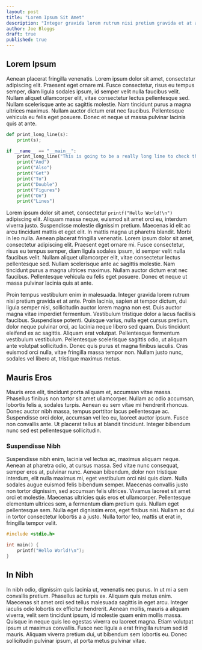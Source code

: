 ```yaml
---
layout: post
title: "Lorem Ipsum Sit Amet"
description: "Integer gravida lorem rutrum nisi pretium gravida et at ante"
author: Joe Bloggs
draft: true
published: true
---
```

## Lorem Ipsum

Aenean placerat fringilla venenatis. Lorem ipsum dolor sit amet, consectetur adipiscing elit. Praesent eget ornare mi. Fusce consectetur, risus eu tempus semper, diam ligula sodales ipsum, id semper velit nulla faucibus velit. Nullam aliquet ullamcorper elit, vitae consectetur lectus pellentesque sed. Nullam scelerisque ante ac sagittis molestie. Nam tincidunt purus a magna ultrices maximus. Nullam auctor dictum erat nec faucibus. Pellentesque vehicula eu felis eget posuere. Donec et neque ut massa pulvinar lacinia quis at ante.

```python
def print_long_line(s):
    print(s);

if __name__ == "__main__":
    print_long_line("This is going to be a really long line to check that the scroll bar works on the code div tag so we can get the format right, but we need to make it long enough so that it scrolls on a wide page.")
    print("And")
    print("Also")
    print("Get")
    print("To")
    print("Double")
    print("Figures")
    print("On")
    print("Lines")
```

Lorem ipsum dolor sit amet, consectetur `printf("Hello World!\n")` adipiscing elit. Aliquam massa neque, euismod sit amet orci eu, interdum viverra justo. Suspendisse molestie dignissim pretium. Maecenas id elit ac arcu tincidunt mattis et eget elit. In mattis magna ut pharetra blandit. Morbi in leo nulla. Aenean placerat fringilla venenatis. Lorem ipsum dolor sit amet, consectetur adipiscing elit. Praesent eget ornare mi. Fusce consectetur, risus eu tempus semper, diam ligula sodales ipsum, id semper velit nulla faucibus velit. Nullam aliquet ullamcorper elit, vitae consectetur lectus pellentesque sed. Nullam scelerisque ante ac sagittis molestie. Nam tincidunt purus a magna ultrices maximus. Nullam auctor dictum erat nec faucibus. Pellentesque vehicula eu felis eget posuere. Donec et neque ut massa pulvinar lacinia quis at ante.

Proin tempus vestibulum enim in malesuada. Integer gravida lorem rutrum nisi pretium gravida et at ante. Proin lacinia, sapien at tempor dictum, dui ligula semper nisi, sollicitudin auctor lorem magna non est. Duis auctor magna vitae imperdiet fermentum. Vestibulum tristique dolor a lacus facilisis faucibus. Suspendisse potenti. Quisque varius, nulla eget cursus pretium, dolor neque pulvinar orci, ac lacinia neque libero sed quam. Duis tincidunt eleifend ex ac sagittis. Aliquam erat volutpat. Pellentesque fermentum vestibulum vestibulum. Pellentesque scelerisque sagittis odio, ut aliquam ante volutpat sollicitudin. Donec quis purus et magna finibus iaculis. Cras euismod orci nulla, vitae fringilla massa tempor non. Nullam justo nunc, sodales vel libero at, tristique maximus metus.

## Mauris Eros

Mauris eros elit, tincidunt porta aliquam et, accumsan vitae massa. Phasellus finibus non tortor sit amet ullamcorper. Nullam ac odio accumsan, lobortis felis a, sodales turpis. Aenean eu sem vitae mi hendrerit rhoncus. Donec auctor nibh massa, tempus porttitor lacus pellentesque ac. Suspendisse orci dolor, accumsan vel leo eu, laoreet auctor ipsum. Fusce non convallis ante. Ut placerat tellus at blandit tincidunt. Integer bibendum nunc sed est pellentesque sollicitudin.

### Suspendisse Nibh

Suspendisse nibh enim, lacinia vel lectus ac, maximus aliquam neque. Aenean at pharetra odio, at cursus massa. Sed vitae nunc consequat, semper eros at, pulvinar nunc. Aenean bibendum, dolor non tristique interdum, elit nulla maximus mi, eget vestibulum orci nisi quis diam. Nulla sodales augue euismod felis bibendum semper. Maecenas convallis justo non tortor dignissim, sed accumsan felis ultrices. Vivamus laoreet sit amet orci et molestie. Maecenas ultricies quis eros et ullamcorper. Pellentesque elementum ultrices sem, a fermentum diam pretium quis. Nullam eget pellentesque sem. Nulla eget dignissim eros, eget finibus nisi. Nullam ac dui in tortor consectetur lobortis a a justo. Nulla tortor leo, mattis ut erat in, fringilla tempor velit.

```c
#include <stdio.h>

int main() {
    printf("Hello World!\n");
}
```

## In Nibh

In nibh odio, dignissim quis lacinia ut, venenatis nec purus. In ut mi a sem convallis pretium. Phasellus ac turpis ex. Aliquam quis metus enim. Maecenas sit amet orci sed tellus malesuada sagittis in eget arcu. Integer iaculis odio lobortis ex efficitur hendrerit. Aenean mollis, mauris a aliquam viverra, velit sem tincidunt ipsum, id molestie quam enim mollis massa. Quisque in neque quis leo egestas viverra eu laoreet magna. Etiam volutpat ipsum ut maximus convallis. Fusce nec ligula a erat fringilla rutrum sed id mauris. Aliquam viverra pretium dui, ut bibendum sem lobortis eu. Donec sollicitudin pulvinar ipsum, at porta metus pulvinar vitae.